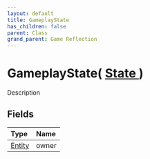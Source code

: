 ```yaml
---
layout: default
title: GameplayState
has_children: false
parent: Class
grand_parent: Game Reflection
---
```

# GameplayState( [ State ](/docs/game-reflection/classes/state) )
Description 

## Fields

| Type | Name |
|:-------------|:--------------|
| [Entity](/docs/game-reflection/classes/entity) | owner |

